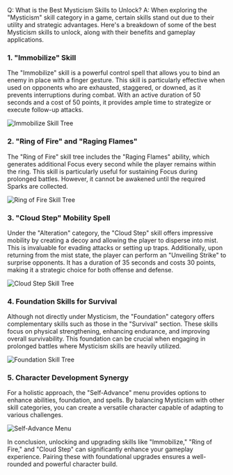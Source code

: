 Q: What is the Best Mysticism Skills to Unlock?
A:
When exploring the "Mysticism" skill category in a game, certain skills stand out due to their utility and strategic advantages. Here's a breakdown of some of the best Mysticism skills to unlock, along with their benefits and gameplay applications.

### 1. **"Immobilize" Skill**
The "Immobilize" skill is a powerful control spell that allows you to bind an enemy in place with a finger gesture. This skill is particularly effective when used on opponents who are exhausted, staggered, or downed, as it prevents interruptions during combat. With an active duration of 50 seconds and a cost of 50 points, it provides ample time to strategize or execute follow-up attacks.

![Immobilize Skill Tree](https://oyster.ignimgs.com/mediawiki/apis.ign.com/black-myth-wukong/6/66/Best_Skills_to_Unlock_%285%29.png)

### 2. **"Ring of Fire" and "Raging Flames"**
The "Ring of Fire" skill tree includes the "Raging Flames" ability, which generates additional Focus every second while the player remains within the ring. This skill is particularly useful for sustaining Focus during prolonged battles. However, it cannot be awakened until the required Sparks are collected.

![Ring of Fire Skill Tree](https://oyster.ignimgs.com/mediawiki/apis.ign.com/black-myth-wukong/6/64/Best_Skills_to_Unlock_.png)

### 3. **"Cloud Step" Mobility Spell**
Under the "Alteration" category, the "Cloud Step" skill offers impressive mobility by creating a decoy and allowing the player to disperse into mist. This is invaluable for evading attacks or setting up traps. Additionally, upon returning from the mist state, the player can perform an "Unveiling Strike" to surprise opponents. It has a duration of 35 seconds and costs 30 points, making it a strategic choice for both offense and defense.

![Cloud Step Skill Tree](https://oyster.ignimgs.com/mediawiki/apis.ign.com/black-myth-wukong/4/45/Best_Skills_to_Unlock_%284%29.png)

### 4. **Foundation Skills for Survival**
Although not directly under Mysticism, the "Foundation" category offers complementary skills such as those in the "Survival" section. These skills focus on physical strengthening, enhancing endurance, and improving overall survivability. This foundation can be crucial when engaging in prolonged battles where Mysticism skills are heavily utilized.

![Foundation Skill Tree](https://oyster.ignimgs.com/mediawiki/apis.ign.com/black-myth-wukong/f/f0/Health_Mana_Stamina_Upgrades_%282%29.png)

### 5. **Character Development Synergy**
For a holistic approach, the "Self-Advance" menu provides options to enhance abilities, foundation, and spells. By balancing Mysticism with other skill categories, you can create a versatile character capable of adapting to various challenges.

![Self-Advance Menu](https://oyster.ignimgs.com/mediawiki/apis.ign.com/black-myth-wukong/3/32/Wukong_ResetSkills.jpg)

In conclusion, unlocking and upgrading skills like "Immobilize," "Ring of Fire," and "Cloud Step" can significantly enhance your gameplay experience. Pairing these with foundational upgrades ensures a well-rounded and powerful character build.
